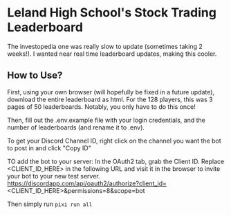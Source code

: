 # Leland High School's Stock Trading Leaderboard
The investopedia one was really slow to update (sometimes taking 2 weeks!). I wanted near real time leaderboard updates, making this cooler.


## How to Use?
First, using your own browser (will hopefully be fixed in a future update), download the entire leaderboard as html. For the 128 players, this was 3 pages of 50 leaderboards. Notably, you only have to do this once!

Then, fill out the .env.example file with your login credentials, and the number of leaderboards (and rename it to .env).

To get your Discord Channel ID, right click on the channel you want the bot to post in and click "Copy ID"

TO add the bot to your server:
In the OAuth2 tab, grab the Client ID.
Replace <CLIENT_ID_HERE> in the following URL and visit it in the browser to invite your bot to your new test server.
https://discordapp.com/api/oauth2/authorize?client_id=<CLIENT_ID_HERE>&permissions=8&scope=bot

Then simply run `pixi run all`

